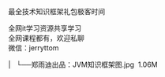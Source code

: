 最全技术知识框架礼包极客时间  

全网it学习资源共享学习<br>全网课程都有，欢迎私聊<br>微信：jerryttom<br>

| &nbsp;&nbsp;└──郑雨迪出品：JVM知识框架图.jpg &nbsp;1.06M